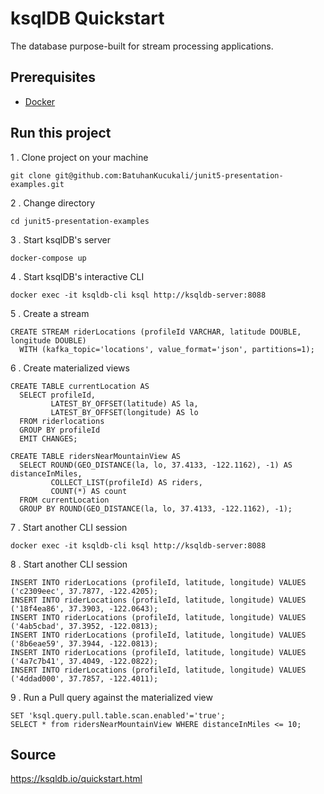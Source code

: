 # ksqlDB Quickstart #

The database purpose-built for stream processing applications.

## Prerequisites ##

* [Docker](https://www.docker.com)

## Run this project ##

1 . Clone project on your machine

```
git clone git@github.com:BatuhanKucukali/junit5-presentation-examples.git
```

2 . Change directory

```
cd junit5-presentation-examples
```

3 . Start ksqlDB's server

```
docker-compose up
```

4 . Start ksqlDB's interactive CLI

```
docker exec -it ksqldb-cli ksql http://ksqldb-server:8088
```

5 . Create a stream

```
CREATE STREAM riderLocations (profileId VARCHAR, latitude DOUBLE, longitude DOUBLE)
  WITH (kafka_topic='locations', value_format='json', partitions=1);
```

6 . Create materialized views

```
CREATE TABLE currentLocation AS
  SELECT profileId,
         LATEST_BY_OFFSET(latitude) AS la,
         LATEST_BY_OFFSET(longitude) AS lo
  FROM riderlocations
  GROUP BY profileId
  EMIT CHANGES;
```

```
CREATE TABLE ridersNearMountainView AS
  SELECT ROUND(GEO_DISTANCE(la, lo, 37.4133, -122.1162), -1) AS distanceInMiles,
         COLLECT_LIST(profileId) AS riders,
         COUNT(*) AS count
  FROM currentLocation
  GROUP BY ROUND(GEO_DISTANCE(la, lo, 37.4133, -122.1162), -1);
```

7 . Start another CLI session

```
docker exec -it ksqldb-cli ksql http://ksqldb-server:8088

```

8 . Start another CLI session

```
INSERT INTO riderLocations (profileId, latitude, longitude) VALUES ('c2309eec', 37.7877, -122.4205);
INSERT INTO riderLocations (profileId, latitude, longitude) VALUES ('18f4ea86', 37.3903, -122.0643);
INSERT INTO riderLocations (profileId, latitude, longitude) VALUES ('4ab5cbad', 37.3952, -122.0813);
INSERT INTO riderLocations (profileId, latitude, longitude) VALUES ('8b6eae59', 37.3944, -122.0813);
INSERT INTO riderLocations (profileId, latitude, longitude) VALUES ('4a7c7b41', 37.4049, -122.0822);
INSERT INTO riderLocations (profileId, latitude, longitude) VALUES ('4ddad000', 37.7857, -122.4011);
```

9 . Run a Pull query against the materialized view

```
SET 'ksql.query.pull.table.scan.enabled'='true';
SELECT * from ridersNearMountainView WHERE distanceInMiles <= 10;
```

## Source ###

https://ksqldb.io/quickstart.html